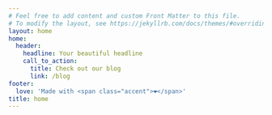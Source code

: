 ```yaml
---
# Feel free to add content and custom Front Matter to this file.
# To modify the layout, see https://jekyllrb.com/docs/themes/#overriding-theme-defaults
layout: home
home:
  header:
    headline: Your beautiful headline
    call_to_action:
      title: Check out our blog
      link: /blog
footer:
  love: 'Made with <span class="accent">❤</span>'
title: home
---
```


<div class="generative-homepage">
	<canvas class="generative" id="gen-homepage" nPoints=1500></canvas>
</div>
